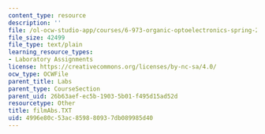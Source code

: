 ```yaml
---
content_type: resource
description: ''
file: /ol-ocw-studio-app/courses/6-973-organic-optoelectronics-spring-2003/4996e80c53ac859880937db089985d40_filmAbs.TXT
file_size: 42499
file_type: text/plain
learning_resource_types:
- Laboratory Assignments
license: https://creativecommons.org/licenses/by-nc-sa/4.0/
ocw_type: OCWFile
parent_title: Labs
parent_type: CourseSection
parent_uid: 26b63aef-ec5b-1903-5b01-f495d15ad52d
resourcetype: Other
title: filmAbs.TXT
uid: 4996e80c-53ac-8598-8093-7db089985d40
---
```

